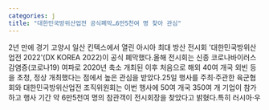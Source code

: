 ```yaml
---
categories: j
title: "대한민국방위산업전 공식폐막…6만5천여 명 찾아 관심"
---
```

2년 만에 경기 고양시 일산 킨텍스에서 열린 아시아 최대 방산 전시회 &#39;대한민국방위산업전 2022&#39;(DX KOREA 2022)이 공식 폐막했다.올해 전시회는 신종 코로나바이러스 감염증(코로나19) 여파로 2020년 축소 개최된 이후 처음으로 해외 40여 개국 외빈 등을 초청, 정상 개최했다는 점에서 높은 관심을 받았다.25일 행사를 주최·주관한 육군협회와 대한민국방위산업전 조직위원회는 이번 행사에 50여 개국 350여 개 기업이 참가하고 행사 기간 약 6만5천여 명의 참관객이 전시회장을 찾았다고 밝혔다.특히 러시아·우